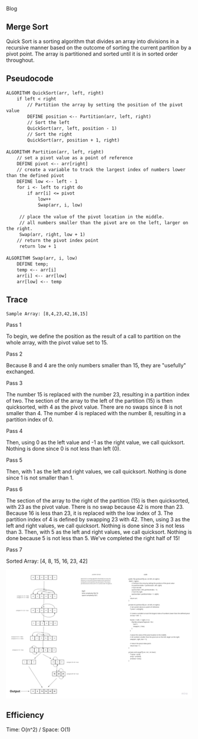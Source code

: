 Blog

## Merge Sort

Quick Sort is a sorting algorithm that divides an array into divisions in a recursive manner based
on the outcome of sorting the current partition by a pivot point. The array is partitioned and
sorted until it is in sorted order throughout.

## Pseudocode

```
ALGORITHM QuickSort(arr, left, right)
    if left < right
        // Partition the array by setting the position of the pivot value 
        DEFINE position <-- Partition(arr, left, right)
        // Sort the left
        QuickSort(arr, left, position - 1)
        // Sort the right
        QuickSort(arr, position + 1, right)

ALGORITHM Partition(arr, left, right)
    // set a pivot value as a point of reference
    DEFINE pivot <-- arr[right]
    // create a variable to track the largest index of numbers lower than the defined pivot
    DEFINE low <-- left - 1
    for i <- left to right do
        if arr[i] <= pivot
            low++
            Swap(arr, i, low)

     // place the value of the pivot location in the middle.
     // all numbers smaller than the pivot are on the left, larger on the right. 
     Swap(arr, right, low + 1)
    // return the pivot index point
     return low + 1

ALGORITHM Swap(arr, i, low)
    DEFINE temp;
    temp <-- arr[i]
    arr[i] <-- arr[low]
    arr[low] <-- temp

```

## Trace

```
Sample Array: [8,4,23,42,16,15]
```

Pass 1

To begin, we define the position as the result of a call to partition on the whole array, with the
pivot value set to 15.

Pass 2

Because 8 and 4 are the only numbers smaller than 15, they are "usefully" exchanged.

Pass 3

The number 15 is replaced with the number 23, resulting in a partition index of two. The section of
the array to the left of the partition (15) is then quicksorted, with 4 as the pivot value. There
are no swaps since 8 is not smaller than 4. The number 4 is replaced with the number 8, resulting in
a partition index of 0.

Pass 4

Then, using 0 as the left value and -1 as the right value, we call quicksort. Nothing is done since
0 is not less than left (0).

Pass 5

Then, with 1 as the left and right values, we call quicksort. Nothing is done since 1 is not smaller
than 1.

Pass 6

The section of the array to the right of the partition (15) is then quicksorted, with 23 as the
pivot value. There is no swap because 42 is more than 23. Because 16 is less than 23, it is replaced
with the low index of 3. The partition index of 4 is defined by swapping 23 with 42. Then, using 3
as the left and right values, we call quicksort. Nothing is done since 3 is not less than 3. Then,
with 5 as the left and right values, we call quicksort. Nothing is done because 5 is not less than
5. We've completed the right half of 15!

Pass 7

Sorted Array: [4, 8, 15, 16, 23, 42]

![challenge27](./challenge28.jpg)

## Efficiency

Time: O(n^2)  / Space: O(1)